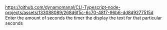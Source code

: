
https://github.com/dynamomanal/CLI-Typescript-node-projects/assets/133088089/268d6f5c-6c70-48f7-96b6-dd8d9277515d
Enter the amount of seconds the timer the display the text for that particular seconds
